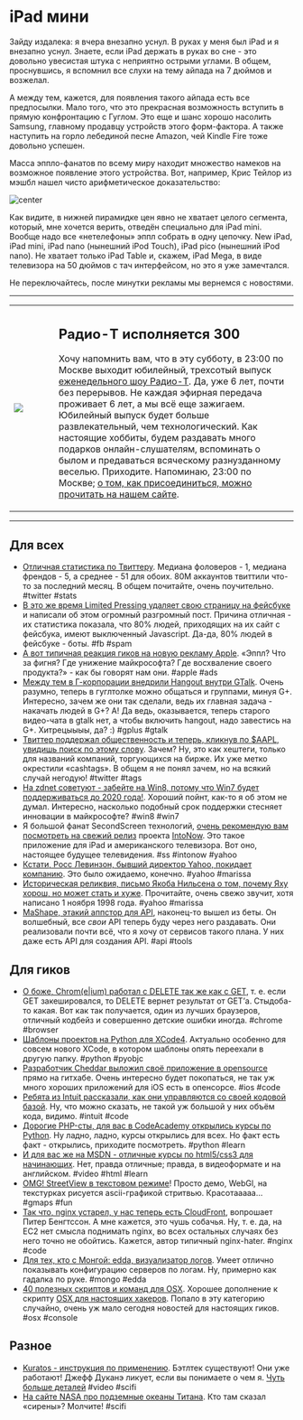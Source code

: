 # iPad мини

Зайду издалека: я вчера внезапно уснул. В руках у меня был iPad и я внезапно уснул. Знаете, если iPad держать в руках во сне - это довольно увесистая штука с неприятно острыми углами. В общем, проснувшись, я вспомнил все слухи на тему айпада на 7 дюймов и возжелал.

А между тем, кажется, для появления такого айпада есть все предпосылки. Мало того, что это прекрасная возможность вступить в прямую конфронтацию с Гуглом. Это еще и шанс хорошо насолить Samsung, главному продавцу устройств этого форм-фактора. А также наступить на горло лебединой песне Amazon, чей Kindle Fire тоже довольно успешен.

Масса эппло-фанатов по всему миру находит множество намеков на возможное появление этого устройства. Вот, например, Крис Тейлор из мэшбл нашел чисто арифметическое доказательство:

![center](http://8.mshcdn.com/wp-content/uploads/2012/07/Apple-Price-Points.png)

Как видите, в нижней пирамидке цен явно не хватает целого сегмента, который, мне хочется верить, отведён специально для iPad mini. Вообще надо все «нетелефоны» эппл собрать в одну цепочку. New iPad, iPad mini, iPad nano (нынешний iPod Touch), iPad pico (нынешний iPod nano). Не хватает только iPad Table и, скажем, iPad Mega, в виде телевизора на 50 дюймов с тач интерфейсом, но это я уже замечтался.

Не переключайтесь, после минутки рекламы мы вернемся с новостями.

-----

<div align=center><table width=80% border=0><tr><td><img src=http://www.radio-t.com/images/rt-header-logo.png /></td><td width=10%>&nbsp;</td><td width=100%><h2>Радио-Т исполняется 300</h2><p>Хочу напомнить вам, что в эту субботу, в 23:00 по Москве выходит юбилейный, трехсотый выпуск <a href=http://radio-t.com/>еженедельного шоу Радио-Т</a>. Да, уже 6 лет, почти без перерывов. Не каждая эфирная передача проживает 6 лет, а мы всё еще зажигаем. Юбилейный выпуск будет больше развлекательный, чем технологический. Как настоящие хоббиты, будем раздавать много подарков онлайн-слушателям, вспоминать о былом и предаваться всяческому разнузданному веселью. Приходите. Напоминаю, 23:00 по Москве; <a href=http://www.radio-t.com/info/>о том, как присоединиться, можно прочитать на нашем сайте</a>.</p></td></tr></table></div>

-----

## Для всех
* [Отличная статистика по Твиттеру](http://diegobasch.com/some-fresh-twitter-stats-as-of-july-2012). Медиана фоловеров - 1, медиана френдов - 5, а среднее - 51 для обоих. 80М аккаунтов твиттили что-то за последний месяц. В общем почитайте, очень поучительно. #twitter #stats
* [В это же время Limited Pressing удаляет свою страницу на фейсбуке](https://www.facebook.com/limitedpressing/posts/209534972507958) и написали об этом огромный разгромный пост. Причина отличная - их статистика показала, что 80% людей, приходящих на их сайт с фейсбука, имеют выключенный Javascript. Да-да, 80% людей в фейсбуке - боты. #fb #spam
* [А вот типичная реакция гиков на новую рекламу Apple](http://frank.is/on-apples-new-ads/). «Эппл? Что за фигня? Где унижение майкрософта? Где восхваление своего продукта?» - как бы говорят нам они. #apple #ads
* [Между тем в Г-корпорации внедрили Hangout внутри GTalk](http://googleenterprise.blogspot.com/2012/07/video-chat-with-whole-team-with.html). Очень разумно, теперь в гуглтолке можно общаться и группами, минуя G+. Интересно, зачем же они так сделали, ведь их главная задача - накачать людей в G+? А! Да ведь, оказывается, теперь старого видео-чата в gtalk нет, а чтобы включить hangout, надо завестись на G+. Хитрецыыыы, да? :) #gplus #gtalk
* [Твиттер поддержал общественность и теперь, кликнув по $AAPL, увидишь поиск по этому слову](http://techcrunch.com/2012/07/30/twitter-clickable-ticker-symbols/). Зачем? Ну, это как хештеги, только для названий компаний, торгующихся на бирже. Их уже метко окрестили «cashtags». В общем я не понял зачем, но на всякий случай негодую! #twitter #tags
* [На zdnet советуют - забейте на Win8, потому что Win7 будет поддерживаться до 2020 года!](http://www.zdnet.com/how-to-skip-windows-8-and-continue-using-windows-7-7000001734/). Хороший пойнт, как-то я об этом не думал. Интересно, насколько подобный срок поддержки стесняет инновации в майкрософте? #win8 #win7
* Я большой фанат SecondScreen технологий, [очень рекомендую вам посмотреть на свежий релиз](http://techcrunch.com/2012/07/30/intonow-update-tv-screen-captures/) проекта [IntoNow](http://www.intonow.com/ci). Это такое приложение для iPad и американского телевизора. Вот оно, настоящее будущее телевидения. #ss #intonow #yahoo
* [Кстати, Росс Левинзон, бывший директор Yahoo, покидает компанию](http://finance.yahoo.com/news/interim-yahoo-ceo-ross-levinsohn-220159342.html). Это было ожидаемо, конечно. #yahoo #marissa
* [Историческая реликвия, письмо Якоба Нильсена о том, почему Яху хорош, но может стать и хуже](http://www.useit.com/alertbox/981101.html). Прочитайте, очень свежо звучит, хотя написано 1 ноября 1998 года. #yahoo #marissa
* [MaShape, этакий аппстор для API](http://techcrunch.com/2012/07/30/mashape-public-launch/), наконец-то вышел из беты. Он волшебный, все *свои* API теперь буду через него раздавать. Они реализовали почти всё, что я хочу от сервисов такого плана. У них даже есть API для создания API. #api #tools

## Для гиков
* [О боже, Chrom(e|ium) работал с DELETE так же как с GET](http://code.google.com/p/chromium/issues/detail?can=2&start=0&num=100&q=&colspec=ID%20Pri%20Mstone%20ReleaseBlock%20OS%20Area%20Feature%20Status%20Owner%20Summary&groupby=&sort=&id=136320), т. е. если GET закешировался, то DELETE вернет результат от GET’а. Стыдоба-то какая. Вот как так получается, один из лучших браузеров, отличный кодбейз и совершенно детские ошибки иногда. #chrome #browser
* [Шаблоны проектов на Python для XCode4](https://github.com/gregneagle/Xcode4CocoaPythonTemplates). Актуально особенно для совсем нового XCode, в котором шаблоны опять переехали в другую папку. #python #pyobjc
* [Разработчик Cheddar выложил своё приложение в opensource](https://github.com/nothingmagical/cheddar-ios) прямо на гитхабе. Очень интересно будет покопаться, не так уж много хороших приложений для iOS есть в опенсорсе. #ios #code
* [Ребята из Intuit рассказали, как они управляются со своей кодовой базой](http://www.drdobbs.com/tools/building-quickbooks-how-intuit-manages-1/240003694). Ну, что можно сказать, не такой уж большой у них объём кода, видимо. #intuit #code
* [Дорогие PHP-сты, для вас в CodeAcademy открылись курсы по Python](http://www.codecademy.com/tracks/python). Ну ладно, ладно, курсы открылись для всех. Но факт есть факт - открылись, приходите посмотреть. #python #learn
* [И для вас же на MSDN - отличные курсы по html5/css3 для начинающих](http://channel9.msdn.com/Series/HTML5-CSS3-Fundamentals-Development-for-Absolute-Beginners). Нет, правда отличные; правда, в видеоформате и на английском. #video #html #learn
* [OMG! StreetView в текстовом режиме](http://tllabs.io/asciistreetview/)! Просто демо, WebGl, на текстурках рисуется ascii-графикой стритвью. Красотааааа… #gmaps #fun
* [Так что, nginx устарел, у нас теперь есть CloudFront](http://www.peterbe.com/plog/is-nginx-obsolete-amazon-cloudfront), вопрошает Питер Бенгтссон. А мне кажется, это чушь собачья. Ну, т. е. да, на EC2 нет смысла поднимать nginx, во всех остальных случаях без него точно не обойтись. Кажется, автор типичный nginx-hater. #nginx #code
* [Для тех, кто с Монгой: edda, визуализатор логов](http://blog.mongodb.org/post/28053108398/edda-a-log-visualizer-for-mongodb). Умеет отлично показывать конфигурацию серверов по логам. Ну, примерно как гадалка по руке. #mongo #edda
* [40 полезных скриптов и команд для OSX](http://www.leftcolumn.net/2009/02/15/40-useful-mac-os-x-shell-scripts-and-terminal-commands/). Хорошее дополнение к скрипту [OSX для настоящих хакеров](https://github.com/mathiasbynens/dotfiles/blob/master/.osx). Попало в эту категорию случайно, очень уж мало сегодня новостей для настоящих гиков. #osx #console

## Разное
* [Kuratos - инструкция по применению](http://www.youtube.com/watch?v=2iZ0WuNvHr8). Бэтлтек существуют! Они уже работают! Джефф Дуканэ ликует, если вы понимаете о чем я. [Чуть больше деталей](http://www.digitaltrends.com/international/build-your-own-functional-mecha-for-1-35-million/) #video #scifi
* [На сайте NASA про подземные океаны Титана](http://science.nasa.gov/science-news/science-at-nasa/2012/28jun_titanocean/). Кто там сказал «сирены»? Молчите! #scifi